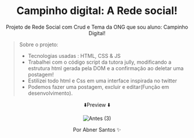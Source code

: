 <div align="center">
 <h1>  Campinho digital: A Rede social!  </h1>
 <p>Projeto de Rede Social com Crud e Tema da ONG que sou aluno: Campinho Digital!</P>
 </div>



> Sobre o projeto:
> * Tecnologias usadas : HTML, CSS & JS
> * Trabalhei com o código script da tutora jully, modificando a estrutura html gerada pela DOM e a confirmação ao deletar uma postagem!
> * Estilizei todo html e Css em uma interface inspirada no twitter
> * Podemos fazer uma postagem, excluir e editar(Função em desenvolvimento).







<div align="center">


⬇️Preview ⬇️

![Antes (3)](https://user-images.githubusercontent.com/107922389/191147158-3b403b02-583b-45d5-a60a-18ce6f973ce8.gif)


   <p style="text-align: center;">Por Abner Santos ✨</p>
  </div>




 




